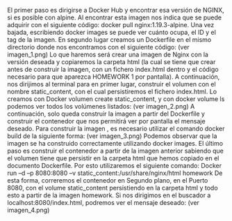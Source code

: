 El primer paso es dirigirse a Docker Hub y encontrar esa versión de NGINX, si es posible con alpine. Al encontrar esta imagen nos indica que se puede adquirir con el siguiente código: docker pull nginx:1.19.3-alpine. Una vez bajada, escribiendo docker images se puede ver cuánto ocupa, el ID y el tag de la imagen. En segundo lugar creamos un Dockerfile en el mismo directorio donde nos encontramos con el siguiente código: (ver imagen_1.png)
Lo que haremos será crear una imagen de Nginx con la versión deseada y copiaremos la carpeta html (la cual se tiene que crear antes de construir la imagen, con un fichero index.html dentro y el código necesario para que aparezca HOMEWORK 1 por pantalla). A continuación, nos dirijimos al terminal para en primer lugar, construir el volumen con el nombre static_content, con el cual persistiremos el fichero index.html. Lo creamos con Docker volumen create static_content, y con docker volume ls podemos ver todos los volúmenes listados: (ver imagen_2.png)
A continuación, solo queda construir la imagen a partir del Dockerfile y construir el contenedor que nos permitirá ver por pantalla el mensaje deseado.
Para construir la imagen , es necesario utilizar el comando docker build de la siguiente forma: (ver imagen_3.png)
Podemos observar que la imagen se ha construido correctamente utilizando docker images.
El último paso es construir el contenedor a partir de la imagen anterior sabiendo que el volumen tiene que persistir en la carpeta html que hemos copiado en el documento Dockerfile. Por esto utilizaremos el siguiente comando:
Docker run –d –p 8080:8080 –v static_content:/usr/share/nginx/html homework
De esta forma, correremos el contenedor en Segundo plano, en el Puerto 8080, con el volume static_content persistiendo en la carpeta html y todo esto a partir de la imagen homework.
Si nos dirigimos en el buscador a localhost:8080/index.html, podremos ver el mensaje deseado: (ver imagen_4.png)
